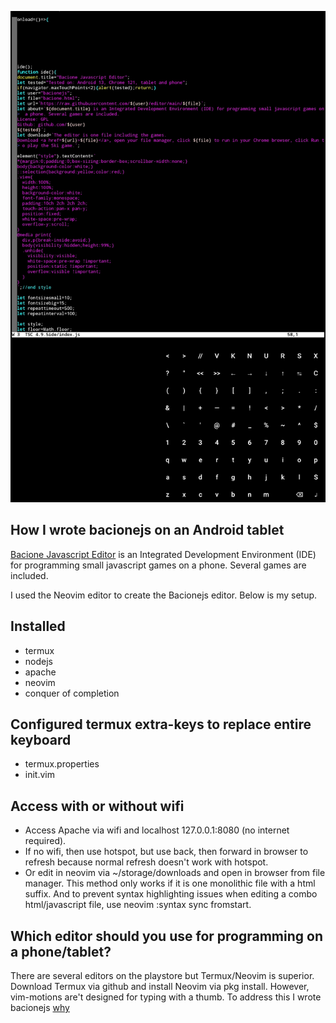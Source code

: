 ![README](README.JPG)
## How I wrote bacionejs on an Android tablet
[Bacione Javascript Editor](https://github.com/bacionejs/editor) is an Integrated Development Environment (IDE) for programming small javascript games on a phone. Several games are included.

I used the Neovim editor to create the Bacionejs editor. Below is my setup.

## Installed
- termux
- nodejs
- apache
- neovim
- conquer of completion

## Configured termux extra-keys to replace entire keyboard
- termux.properties
- init.vim

## Access with or without wifi
- Access Apache via wifi and localhost 127.0.0.1:8080 (no internet required).
- If no wifi, then use hotspot, but use back, then forward in browser to refresh because normal refresh doesn't work with hotspot.
- Or edit in neovim via ~/storage/downloads and open in browser from file manager. This method only works if it is one monolithic file with a html suffix. And to prevent syntax highlighting issues when editing a combo html/javascript file, use neovim :syntax sync fromstart.

## Which editor should you use for programming on a phone/tablet?
There are several editors on the playstore but Termux/Neovim is superior. Download Termux via github and install Neovim via pkg install.
However, vim-motions are't designed for typing with a thumb. To address this I wrote bacionejs [why](https://github.com/bacionejs/editor?tab=readme-ov-file)
